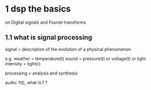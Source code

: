 # 1 dsp the basics

on Digital signals and Fourier transforms

## 1.1 what is signal processing

signal = description of the evolution of a physical phenomenon

e.g.
weather = temperature(t)
sound = pressure(t)
        or voltage(t)
or light intensity = light(r)

processing = analysis and synthesis

audio: f(t), what is f ?
